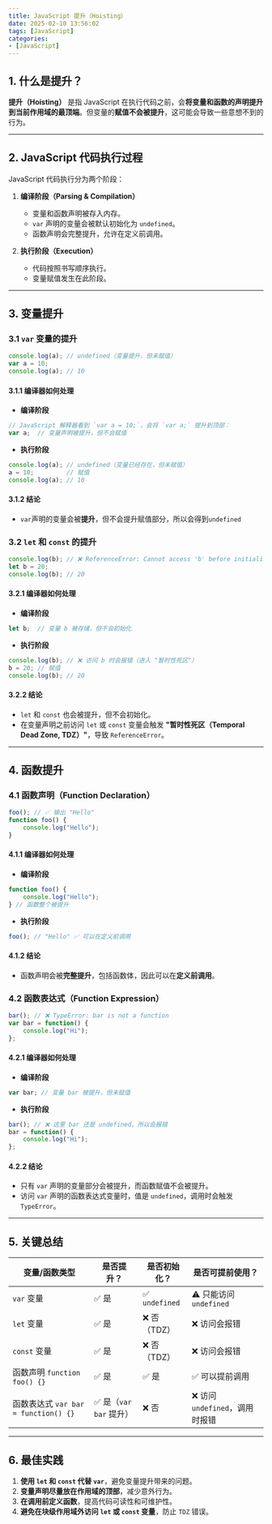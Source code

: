 ```yaml
---
title: JavaScript 提升（Hoisting）
date: 2025-02-10 13:56:02
tags: [JavaScript]
categories:
- [JavaScript]
---
```

## 1. 什么是提升？

**提升（Hoisting）** 是指 JavaScript 在执行代码之前，会**将变量和函数的声明提升到当前作用域的最顶端**。但变量的**赋值不会被提升**，这可能会导致一些意想不到的行为。

---

## 2. JavaScript 代码执行过程

JavaScript 代码执行分为两个阶段：

1. **编译阶段（Parsing & Compilation）**
   - 变量和函数声明被存入内存。
   - `var` 声明的变量会被默认初始化为 `undefined`。
   - 函数声明会完整提升，允许在定义前调用。

2. **执行阶段（Execution）**
   - 代码按照书写顺序执行。
   - 变量赋值发生在此阶段。

---

## 3. 变量提升

### 3.1 `var` 变量的提升

```js
console.log(a); // undefined（变量提升，但未赋值）
var a = 10;
console.log(a); // 10
```

#### 3.1.1 编译器如何处理

- **编译阶段**

```js
// JavaScript 解释器看到 `var a = 10;`，会将 `var a;` 提升到顶部：
var a;  // 变量声明被提升，但不会赋值
```

- **执行阶段**

```js
console.log(a); // undefined（变量已经存在，但未赋值）
a = 10;         // 赋值
console.log(a); // 10
```

#### 3.1.2 结论

- `var`声明的变量会被**提升**，但不会提升赋值部分，所以会得到`undefined`

### 3.2 `let` 和 `const` 的提升

```js
console.log(b); // ❌ ReferenceError: Cannot access 'b' before initialization
let b = 20;
console.log(b); // 20
```

#### 3.2.1 编译器如何处理

- **编译阶段**

```js
let b;  // 变量 b 被存储，但不会初始化
```

- **执行阶段**

```js
console.log(b); // ❌ 访问 b 时会报错（进入 "暂时性死区"）
b = 20; // 赋值
console.log(b); // 20
```

#### 3.2.2 结论

- `let` 和 `const` 也会被提升，但不会初始化。
- 在变量声明之前访问 `let` 或 `const` 变量会触发 **"暂时性死区（Temporal Dead Zone, TDZ）"**，导致 `ReferenceError`。

---

## 4. 函数提升

### **4.1 函数声明（Function Declaration）**

```js
foo(); // ✅ 输出 "Hello"
function foo() {
    console.log("Hello");
}
```

#### 4.1.1 编译器如何处理

- **编译阶段**

```js
function foo() {
    console.log("Hello");
} // 函数整个被提升
```

- **执行阶段**

```js
foo(); // "Hello" ✅ 可以在定义前调用
```

#### 4.1.2 结论

- 函数声明会被**完整提升**，包括函数体，因此可以在**定义前调用**。

### **4.2 函数表达式（Function Expression）**

```js
bar(); // ❌ TypeError: bar is not a function
var bar = function() {
    console.log("Hi");
};
```

#### **4.2.1 编译器如何处理**

- **编译阶段**

```js
var bar; // 变量 bar 被提升，但未赋值
```

- **执行阶段**

```js
bar(); // ❌ 这里 bar 还是 undefined，所以会报错
bar = function() {
    console.log("Hi");
};
```

#### 4.2.2 结论

- 只有 `var` 声明的变量部分会被提升，而函数赋值不会被提升。
- 访问 `var` 声明的函数表达式变量时，值是 `undefined`，调用时会触发 `TypeError`。

---

## 5. 关键总结

| 变量/函数类型  | 是否提升？ | 是否初始化？ | 是否可提前使用？ |
|--------------|--------|---------|------------|
| `var` 变量  | ✅ 是  | ✅ `undefined` | ⚠️ 只能访问 `undefined` |
| `let` 变量  | ✅ 是  | ❌ 否（TDZ） | ❌ 访问会报错 |
| `const` 变量 | ✅ 是  | ❌ 否（TDZ） | ❌ 访问会报错 |
| 函数声明 `function foo() {}` | ✅ 是 | ✅ 是 | ✅ 可以提前调用 |
| 函数表达式 `var bar = function() {}` | ✅ 是（`var bar` 提升） | ❌ 否 | ❌ 访问 `undefined`，调用时报错 |

---

## 6. 最佳实践

1. **使用 `let` 和 `const` 代替 `var`**，避免变量提升带来的问题。
2. **变量声明尽量放在作用域的顶部**，减少意外行为。
3. **在调用前定义函数**，提高代码可读性和可维护性。
4. **避免在块级作用域外访问 `let` 或 `const` 变量**，防止 `TDZ` 错误。

